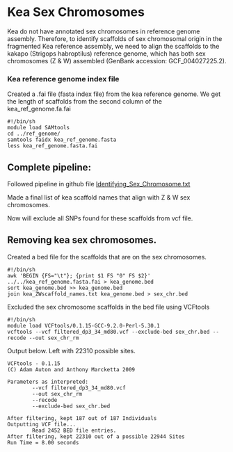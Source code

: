 # Kea Sex Chromosomes

Kea do not have annotated sex chromosomes in reference genome assembly. Therefore, to identify scaffolds of sex chromosomal origin in the fragmented Kea reference assembly, we need to align the scaffolds to the kakapo (Strigops habroptilus) reference genome, which has both sex chromosomes (Z & W) assembled (GenBank accession: GCF_004027225.2).

### Kea reference genome index file

Created a .fai file (fasta index file) from the kea reference genome. We get the length of scaffolds from the second column of the kea_ref_genome.fa.fai
```
#!/bin/sh
module load SAMtools
cd ../ref_genome/
samtools faidx kea_ref_genome.fasta
less kea_ref_genome.fasta.fai 
```

## Complete pipeline:

Followed pipeline in github file [Identifying_Sex_Chromosome.txt](https://github.com/akstubbs/keaGBS/blob/main/Identifying_Sex_Chromosomes.txt)

Made a final list of kea scaffold names that align with Z & W sex chromosomes.

Now will exclude all SNPs found for these scaffolds from vcf file. 

## Removing kea sex chromosomes.

Created a bed file for the scaffolds that are on the sex chromosomes.

```
#!/bin/sh
awk 'BEGIN {FS="\t"}; {print $1 FS "0" FS $2}' ../../kea_ref_genome.fasta.fai > kea_genome.bed
sort kea_genome.bed >> kea_genome.bed
join kea_ZWscaffold_names.txt kea_genome.bed > sex_chr.bed
```

Excluded the sex chromosome scaffolds in the bed file using VCFtools

```
#!/bin/sh
module load VCFtools/0.1.15-GCC-9.2.0-Perl-5.30.1
vcftools --vcf filtered_dp3_34_md80.vcf --exclude-bed sex_chr.bed --recode --out sex_chr_rm
```
Output below. Left with 22310 possible sites.
```
VCFtools - 0.1.15
(C) Adam Auton and Anthony Marcketta 2009

Parameters as interpreted:
        --vcf filtered_dp3_34_md80.vcf
        --out sex_chr_rm
        --recode
        --exclude-bed sex_chr.bed

After filtering, kept 187 out of 187 Individuals
Outputting VCF file...
        Read 2452 BED file entries.
After filtering, kept 22310 out of a possible 22944 Sites
Run Time = 8.00 seconds
```
